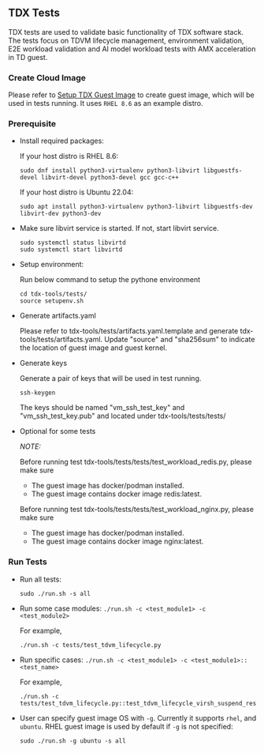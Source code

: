 ## TDX Tests

TDX tests are used to validate basic functionality of TDX software stack. The tests  focus on TDVM lifecycle management,
 environment validation, E2E workload validation and AI model workload tests with AMX acceleration in TD guest.

### Create Cloud Image

Please refer to [Setup TDX Guest Image](/doc/create_guest_image.md) to create guest image, which will be used in tests
running. It uses `RHEL 8.6` as an example distro.

### Prerequisite

- Install required packages:

  If your host distro is RHEL 8.6:

    ```
    sudo dnf install python3-virtualenv python3-libvirt libguestfs-devel libvirt-devel python3-devel gcc gcc-c++
    ```

  If your host distro is Ubuntu 22.04:

    ```
    sudo apt install python3-virtualenv python3-libvirt libguestfs-dev libvirt-dev python3-dev
    ```

- Make sure libvirt service is started. If not, start libvirt service.

     ```
    sudo systemctl status libvirtd
    sudo systemctl start libvirtd
    ```

- Setup environment:

    Run below command to setup the pythone environment

    ```
    cd tdx-tools/tests/
    source setupenv.sh
    ```

- Generate artifacts.yaml

    Please refer to tdx-tools/tests/artifacts.yaml.template and generate tdx-tools/tests/artifacts.yaml. Update "source"
    and "sha256sum" to indicate the location of guest image and guest kernel.

- Generate keys

    Generate a pair of keys that will be used in test running.

    ```
    ssh-keygen
    ```

    The keys should be named "vm_ssh_test_key" and "vm_ssh_test_key.pub" and located under tdx-tools/tests/tests/

- Optional for some tests

  _NOTE:_

  Before running test tdx-tools/tests/tests/test_workload_redis.py, please make sure

  - The guest image has docker/podman installed.
  - The guest image contains docker image redis:latest.

  Before running test tdx-tools/tests/tests/test_workload_nginx.py, please make sure

  - The guest image has docker/podman installed.
  - The guest image contains docker image nginx:latest.


### Run Tests

- Run all tests:

  ```
  sudo ./run.sh -s all
  ```

- Run some case modules: `./run.sh -c <test_module1> -c <test_module2>`

  For example,

  ```
  ./run.sh -c tests/test_tdvm_lifecycle.py
  ```

- Run specific cases: `./run.sh -c <test_module1> -c <test_module1>::<test_name>`

  For example,

  ```
  ./run.sh -c tests/test_tdvm_lifecycle.py::test_tdvm_lifecycle_virsh_suspend_resume
  ```

- User can specify guest image OS with `-g`. Currently it supports `rhel`, and `ubuntu`. RHEL guest image is used by default if `-g` is not specified:

    ```
    sudo ./run.sh -g ubuntu -s all
    ```
